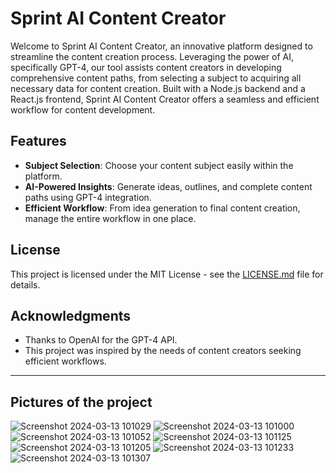 # Sprint AI Content Creator

Welcome to Sprint AI Content Creator, an innovative platform designed to streamline the content creation process. Leveraging the power of AI, specifically GPT-4, our tool assists content creators in developing comprehensive content paths, from selecting a subject to acquiring all necessary data for content creation. Built with a Node.js backend and a React.js frontend, Sprint AI Content Creator offers a seamless and efficient workflow for content development.

## Features

- **Subject Selection**: Choose your content subject easily within the platform.
- **AI-Powered Insights**: Generate ideas, outlines, and complete content paths using GPT-4 integration.
- **Efficient Workflow**: From idea generation to final content creation, manage the entire workflow in one place.

## License

This project is licensed under the MIT License - see the [LICENSE.md](LICENSE) file for details.

## Acknowledgments

- Thanks to OpenAI for the GPT-4 API.
- This project was inspired by the needs of content creators seeking efficient workflows.

---

## Pictures of the project

![Screenshot 2024-03-13 101029](https://github.com/bahjatnsasra/sprint-ai-content-creator-frontend/assets/134833213/8dd3ef45-6531-4039-8c25-bf3e18eacd7c)
![Screenshot 2024-03-13 101000](https://github.com/bahjatnsasra/sprint-ai-content-creator-frontend/assets/134833213/74ec1e4f-1a1e-4219-84f4-72a6819531e9)
![Screenshot 2024-03-13 101052](https://github.com/bahjatnsasra/sprint-ai-content-creator-frontend/assets/134833213/c663a4e7-88be-44b9-a8cf-6b3f40b5ccb4)
![Screenshot 2024-03-13 101125](https://github.com/bahjatnsasra/sprint-ai-content-creator-frontend/assets/134833213/7314f62d-cbdc-4ce7-a2fd-2a467480f3e0)
![Screenshot 2024-03-13 101205](https://github.com/bahjatnsasra/sprint-ai-content-creator-frontend/assets/134833213/5106b4da-b6f2-4133-a3fd-3f9b620210fb)
![Screenshot 2024-03-13 101233](https://github.com/bahjatnsasra/sprint-ai-content-creator-frontend/assets/134833213/c574bc67-57af-4cbb-9571-414edd26ded4)
![Screenshot 2024-03-13 101307](https://github.com/bahjatnsasra/sprint-ai-content-creator-frontend/assets/134833213/21d9b760-66c9-4384-859b-59855691537f)

